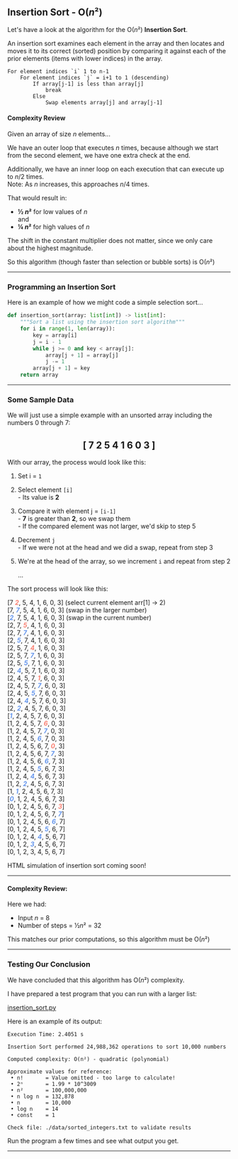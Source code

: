 ## Insertion Sort - O(*n*²)

Let's have a look at the algorithm for the O(*n*²) **Insertion Sort**.

An insertion sort examines each element in the array and then locates and
moves it to its correct (sorted) position by comparing it against each of the 
prior elements (items with lower indices) in the array.

```pseudocode
For element indices `i` 1 to n-1
    For element indices `j` = i+1 to 1 (descending)
        If array[j-1] is less than array[j]
            break
        Else
            Swap elements array[j] and array[j-1]
```

#### Complexity Review

Given an array of size *n* elements...

We have an outer loop that executes *n* times, because although we start from 
the second element, we have one extra check at the end.

Additionally, we have an inner loop on each execution that can execute up to
*n*/2 times.  
Note: As *n* increases, this approaches *n*/4 times.

That would result in:

* **½ *n*²** for low values of *n*  
  and
* **¼ *n*²** for high values of *n* 

The shift in the constant multiplier does not matter, since we only care
about the highest magnitude.

So this algorithm (though faster than selection or bubble sorts) is O(*n*²)

---

### Programming an Insertion Sort

Here is an example of how we might code a simple selection sort...

```python
def insertion_sort(array: list[int]) -> list[int]:
    """Sort a list using the insertion sort algorithm"""
    for i in range(1, len(array)):
        key = array[i]
        j = i - 1
        while j >= 0 and key < array[j]:
            array[j + 1] = array[j]
            j -= 1
        array[j + 1] = key
    return array
```

---

### Some Sample Data

We will just use a simple example with an unsorted array including the 
numbers 0 through 7:

## <center>[ 7  2  5  4  1  6  0  3 ]</center>

With our array, the process would look like this:

1. Set i = `1`

2. Select element `[i]`  
   \- Its value is **2**

3. Compare it with element j = `[i-1]`  
   \- **7** is greater than **2**, so we swap them  
   \- If the compared element was not larger, we'd skip to step 5

4. Decrement `j`  
   \- If we were not at the head and we did a swap, repeat from
      step 3

5. We're at the head of the array, so we increment `i` and repeat from
   step 2  
     
   ...

The sort process will look like this:

[7 <span style="color:salmon">***2***</span>, 5, 4, 1, 6, 0, 3]
 (select current element arr[1] -> 2)  
[7, <span style="color:cornflowerblue">***7***</span>, 5, 4, 1, 6, 0, 3] 
 (swap in the larger number)  
[<span style="color:cornflowerblue">***2***</span>, 7, 5, 4, 1, 6, 0, 3] 
 (swap in the current number)    
[2, 7, <span style="color:salmon">***5***</span>, 4, 1, 6, 0, 3]  
[2, 7, <span style="color:cornflowerblue">***7***</span>, 4, 1, 6, 0, 3]  
[2, <span style="color:cornflowerblue">***5***</span>, 7, 4, 1, 6, 0, 3]  
[2, 5, 7, <span style="color:salmon">***4***</span>, 1, 6, 0, 3]  
[2, 5, 7, <span style="color:cornflowerblue">***7***</span>, 1, 6, 0, 3]  
[2, 5, <span style="color:cornflowerblue">***5***</span>, 7, 1, 6, 0, 3]  
[2, <span style="color:cornflowerblue">***4***</span>, 5, 7, 1, 6, 0, 3]  
[2, 4, 5, 7, <span style="color:salmon">***1***</span>, 6, 0, 3]  
[2, 4, 5, 7, <span style="color:cornflowerblue">***7***</span>, 6, 0, 3]  
[2, 4, 5, <span style="color:cornflowerblue">***5***</span>, 7, 6, 0, 3]  
[2, 4, <span style="color:cornflowerblue">***4***</span>, 5, 7, 6, 0, 3]  
[2, <span style="color:cornflowerblue">***2***</span>, 4, 5, 7, 6, 0, 3]  
[<span style="color:cornflowerblue">***1***</span>, 2, 4, 5, 7, 6, 0, 3]  
[1, 2, 4, 5, 7, <span style="color:salmon">***6***</span>, 0, 3]  
[1, 2, 4, 5, 7, <span style="color:cornflowerblue">***7***</span>, 0, 3]  
[1, 2, 4, 5, <span style="color:cornflowerblue">***6***</span>, 7, 0, 3]  
[1, 2, 4, 5, 6, 7, <span style="color:salmon">***0***</span>, 3]  
[1, 2, 4, 5, 6, 7, <span style="color:cornflowerblue">***7***</span>, 3]  
[1, 2, 4, 5, 6, <span style="color:cornflowerblue">***6***</span>, 7, 3]  
[1, 2, 4, 5, <span style="color:cornflowerblue">***5***</span>, 6, 7, 3]  
[1, 2, 4, <span style="color:cornflowerblue">***4***</span>, 5, 6, 7, 3]  
[1, 2, <span style="color:cornflowerblue">***2***</span>, 4, 5, 6, 7, 3]  
[1, <span style="color:cornflowerblue">***1***</span>, 2, 4, 5, 6, 7, 3]  
[<span style="color:cornflowerblue">***0***</span>, 1, 2, 4, 5, 6, 7, 3]  
[0, 1, 2, 4, 5, 6, 7, <span style="color:salmon">***3***</span>]  
[0, 1, 2, 4, 5, 6, 7, <span style="color:cornflowerblue">***7***</span>]  
[0, 1, 2, 4, 5, 6, <span style="color:cornflowerblue">***6***</span>, 7]  
[0, 1, 2, 4, 5, <span style="color:cornflowerblue">***5***</span>, 6, 7]  
[0, 1, 2, 4, <span style="color:cornflowerblue">***4***</span>, 5, 6, 7]  
[0, 1, 2, <span style="color:cornflowerblue">***3***</span>, 4, 5, 6, 7]  
[0, 1, 2, 3, 4, 5, 6, 7]

HTML simulation of insertion sort coming soon!

---

#### Complexity Review:

Here we had:

* Input *n* = 8
* Number of steps = ½*n*² = 32

This matches our prior computations, so this algorithm must be O(*n*²)

---

### Testing Our Conclusion

We have concluded that this algorithm has O(*n*²) complexity.

I have prepared a test program that you can run with a larger list:

[insertion_sort.py](./05_insertion_sort.py)

Here is an example of its output:

```
Execution Time: 2.4051 s

Insertion Sort performed 24,988,362 operations to sort 10,000 numbers

Computed complexity: O(n²) - quadratic (polynomial)

Approximate values for reference:
 • n!       = Value omitted - too large to calculate!
 • 2ⁿ       = 1.99 * 10^3009
 • n²       = 100,000,000
 • n log n  = 132,878
 • n        = 10,000
 • log n    = 14
 • const    = 1

Check file: ./data/sorted_integers.txt to validate results
```

Run the program a few times and see what output you get.

---
